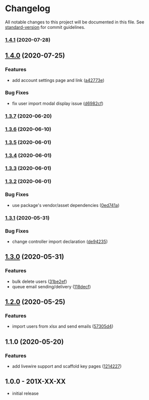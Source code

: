 # Changelog

All notable changes to this project will be documented in this file. See [standard-version](https://github.com/conventional-changelog/standard-version) for commit guidelines.

### [1.4.1](https://github.com/openresources/user-manager/compare/v1.4.0...v1.4.1) (2020-07-28)

## [1.4.0](https://github.com/openresources/user-manager/compare/v1.3.7...v1.4.0) (2020-07-25)


### Features

* add account settings page and link ([a42773e](https://github.com/openresources/user-manager/commit/a42773e72a6e8e52f73dcfa327d9dfb003ab8d1b))


### Bug Fixes

* fix user import modal display issue ([d6982cf](https://github.com/openresources/user-manager/commit/d6982cfab4a8887630107247f0283ef899600eb7))

### [1.3.7](https://github.com/openresources/user-manager/compare/v1.3.6...v1.3.7) (2020-06-20)

### [1.3.6](https://github.com/openresources/user-manager/compare/v1.3.5...v1.3.6) (2020-06-10)

### [1.3.5](https://github.com/openresources/user-manager/compare/v1.3.4...v1.3.5) (2020-06-01)

### [1.3.4](https://github.com/openresources/user-manager/compare/v1.3.3...v1.3.4) (2020-06-01)

### [1.3.3](https://github.com/openresources/user-manager/compare/v1.3.2...v1.3.3) (2020-06-01)

### [1.3.2](https://github.com/openresources/user-manager/compare/v1.3.1...v1.3.2) (2020-06-01)


### Bug Fixes

* use package's vendor/asset dependencies ([0ed741a](https://github.com/openresources/user-manager/commit/0ed741a04ccac9e0bf4d460e8f696ba4f179d20c))

### [1.3.1](https://github.com/openresources/user-manager/compare/v1.3.0...v1.3.1) (2020-05-31)


### Bug Fixes

* change controller  import declaration ([de94235](https://github.com/openresources/user-manager/commit/de94235aff34445332a71a84d278bc7237db1c89))

## [1.3.0](https://github.com/openresources/user-manager/compare/v1.2.0...v1.3.0) (2020-05-31)


### Features

* bulk delete users ([31be2ef](https://github.com/openresources/user-manager/commit/31be2ef9e7803179d87de1451830814ea1ead6ed))
* queue email sending/delivery ([118decf](https://github.com/openresources/user-manager/commit/118decf5a3acd90fa10c78f9885f86a4faf5e08a))

## [1.2.0](https://github.com/openresources/user-manager/compare/v1.1.0...v1.2.0) (2020-05-25)


### Features

* import users from xlsx and send emails ([57305d4](https://github.com/openresources/user-manager/commit/57305d49ce57ea43ea8a7f33a85a920987f8db9d))

## 1.1.0 (2020-05-20)


### Features

* add livewire support and scaffold key pages ([1214227](https://github.com/openresources/user-manager/commit/1214227c9fa7b74068aecb8eee7be252c8e95862))

## 1.0.0 - 201X-XX-XX

- initial release
